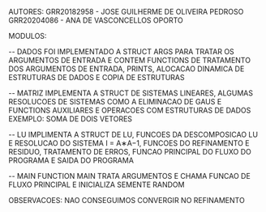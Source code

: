 AUTORES:
    GRR20182958 - JOSE GUILHERME DE OLIVEIRA PEDROSO
    GRR20204086 - ANA DE VASCONCELLOS OPORTO

MODULOS:

-- DADOS
    FOI IMPLEMENTADO A STRUCT ARGS PARA TRATAR OS ARGUMENTOS DE ENTRADA
    E CONTEM FUNCTIONS DE TRATAMENTO DOS ARGUMENTOS DE ENTRADA, PRINTS, ALOCACAO DINAMICA DE ESTRUTURAS DE DADOS E COPIA DE ESTRUTURAS 

-- MATRIZ
    IMPLEMENTA A STRUCT DE SISTEMAS LINEARES, ALGUMAS RESOLUCOES DE SISTEMAS COMO A ELIMINACAO DE GAUS E FUNCTIONS AUXILIARES E OPERACOES COM ESTRUTURAS DE DADOS EXEMPLO: SOMA DE DOIS VETORES

-- LU
    IMPLIMENTA A STRUCT DE LU, FUNCOES DA DESCOMPOSICAO LU E RESOLUCAO DO SISTEMA I = A∗A−1, FUNCOES DO REFINAMENTO E RESIDUO, TRATAMENTO DE ERROS, FUNCAO PRINCIPAL DO FLUXO DO PROGRAMA  E SAIDA DO PROGRAMA

-- MAIN
    FUNCTION MAIN TRATA ARGUMENTOS E CHAMA FUNCAO DE FLUXO PRINCIPAL E INICIALIZA SEMENTE RANDOM 

OBSERVACOES:
    NAO CONSEGUIMOS CONVERGIR NO REFINAMENTO